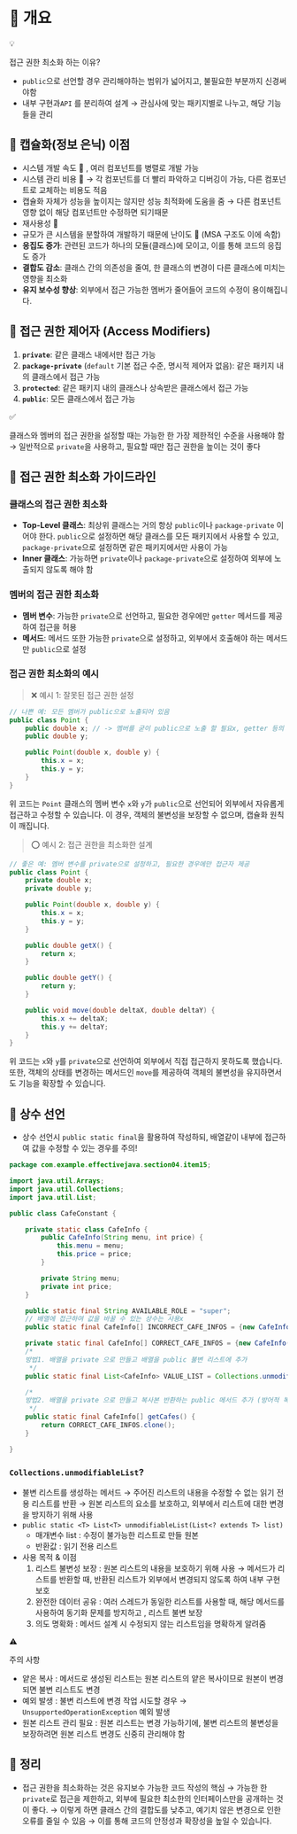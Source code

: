 # 🚀 개요

<aside>
💡

접근 권한 최소화 하는 이유?
- `public`으로 선언할 경우 관리해야하는 범위가 넓어지고, 불필요한 부분까지 신경써야함
- 내부 구현과`API` 를 분리하여 설계 → 관심사에 맞는 패키지별로 나누고, 해당 기능들을 관리

</aside>

## 📌 캡슐화(정보 은닉) 이점

- 시스템 개발 속도 🔼 , 여러 컴포넌트를 병렬로 개발 가능
- 시스템 관리 비용 🔽 → 각 컴포넌트를 더 빨리 파악하고 디버깅이 가능, 다른 컴포넌트로 교체하는 비용도 적음
- 캡슐화 자체가 성능을 높이지는 않지만 성능 최적화에 도움을 줌
  → 다른 컴포넌트 영향 없이 해당 컴포넌트만 수정하면 되기때문
- 재사용성 🔼
- 규모가 큰 시스템을 분할하여 개발하기 때문에 난이도 🔽 (MSA 구조도 이에 속함)
- **응집도 증가**: 관련된 코드가 하나의 모듈(클래스)에 모이고, 이를 통해 코드의 응집도 증가
- **결합도 감소**: 클래스 간의 의존성을 줄여, 한 클래스의 변경이 다른 클래스에 미치는 영향을 최소화
- **유지 보수성 향상**: 외부에서 접근 가능한 멤버가 줄어들어 코드의 수정이 용이해집니다.

## 📌 접근 권한 제어자 (Access Modifiers)

1. **`private`**: 같은 클래스 내에서만 접근 가능
2. **`package-private`** (`default` 기본 접근 수준, 명시적 제어자 없음): 같은 패키지 내의 클래스에서 접근 가능
3. **`protected`**: 같은 패키지 내의 클래스나 상속받은 클래스에서 접근 가능
4. **`public`**: 모든 클래스에서 접근 가능

<aside>
✅

클래스와 멤버의 접근 권한을 설정할 때는 가능한 한 가장 제한적인 수준을 사용해야 함
→ 일반적으로 `private`을 사용하고, 필요할 때만 접근 권한을 높이는 것이 좋다

</aside>

## 📌 접근 권한 최소화 가이드라인

### 클래스의 접근 권한 최소화

- **Top-Level 클래스**: 최상위 클래스는 거의 항상 `public`이나 `package-private` 이어야 한다.
  `public`으로 설정하면 해당 클래스를 모든 패키지에서 사용할 수 있고, `package-private`으로 설정하면 같은 패키지에서만 사용이 가능
- **Inner 클래스**: 가능하면 `private`이나 `package-private`으로 설정하여 외부에 노출되지 않도록 해야 함

### 멤버의 접근 권한 최소화

- **멤버 변수**: 가능한 `private`으로 선언하고, 필요한 경우에만 `getter` 메서드를 제공하여 접근을 허용
- **메서드**: 메서드 또한 가능한 `private`으로 설정하고, 외부에서 호출해야 하는 메서드만 `public`으로 설정

### 접근 권한 최소화의 예시

> ❌ 예시 1: 잘못된 접근 권한 설정
>

```java
// 나쁜 예: 모든 멤버가 public으로 노출되어 있음
public class Point {
    public double x; // -> 멤버를 굳이 public으로 노출 할 필요x, getter 등의 메서드를 통해 제공
    public double y;

    public Point(double x, double y) {
        this.x = x;
        this.y = y;
    }
}

```

위 코드는 `Point` 클래스의 멤버 변수 `x`와 `y`가 `public`으로 선언되어 외부에서 자유롭게 접근하고 수정할 수 있습니다. 이 경우, 객체의 불변성을 보장할 수 없으며, 캡슐화 원칙이 깨집니다.

> ⭕ 예시 2: 접근 권한을 최소화한 설계
>

```java
// 좋은 예: 멤버 변수를 private으로 설정하고, 필요한 경우에만 접근자 제공
public class Point {
    private double x;
    private double y;

    public Point(double x, double y) {
        this.x = x;
        this.y = y;
    }

    public double getX() {
        return x;
    }

    public double getY() {
        return y;
    }

    public void move(double deltaX, double deltaY) {
        this.x += deltaX;
        this.y += deltaY;
    }
}

```

위 코드는 `x`와 `y`를 `private`으로 선언하여 외부에서 직접 접근하지 못하도록 했습니다. 또한, 객체의 상태를 변경하는 메서드인 `move`를 제공하여 객체의 불변성을 유지하면서도 기능을 확장할 수 있습니다.

## 📌 상수 선언

- 상수 선언시 `public static final`을 활용하여 작성하되, 배열같이 내부에 접근하여 값을 수정할 수 있는 경우를 주의!

```java
package com.example.effectivejava.section04.item15;

import java.util.Arrays;
import java.util.Collections;
import java.util.List;

public class CafeConstant {

	private static class CafeInfo {
		public CafeInfo(String menu, int price) {
			this.menu = menu;
			this.price = price;
		}

		private String menu;
		private int price;
	}

	public static final String AVAILABLE_ROLE = "super";
	// 배열에 접근하여 값을 바꿀 수 있는 상수는 사용x
	public static final CafeInfo[] INCORRECT_CAFE_INFOS = {new CafeInfo("iceAmericano", 5000)};

	private static final CafeInfo[] CORRECT_CAFE_INFOS = {new CafeInfo("iceAmericano", 5000)};
	/*
	방법1. 배열을 private 으로 만들고 배열을 public 불변 리스트에 추가
	 */
	public static final List<CafeInfo> VALUE_LIST = Collections.unmodifiableList(Arrays.asList(CORRECT_CAFE_INFOS));

	/*
	방법2. 배열을 private 으로 만들고 복사본 반환하는 public 메서드 추가 (방어적 복사)
	 */
	public static final CafeInfo[] getCafes() {
		return CORRECT_CAFE_INFOS.clone();
	}

}
```

### `Collections.unmodifiableList`?

- 불변 리스트를 생성하는 메서드
  → 주어진 리스트의 내용을 수정할 수 없는 읽기 전용 리스트를 반환
  → 원본 리스트의 요소를 보호하고, 외부에서 리스트에 대한 변경을 방지하기 위해 사용
- `public static <T> List<T> unmodifiableList(List<? extends T> list)`
    - 매개변수 list : 수정이 불가능한 리스트로 만들 원본
    - 반환값 : 읽기 전용 리스트
- 사용 목적 & 이점
    1. 리스트 불변성 보장 : 원본 리스트의 내용을 보호하기 위해 사용
       → 메서드가 리스트를 반환할 때, 반환된 리스트가 외부에서 변경되지 않도록 하여 내부 구현 보호
    2. 완전한 데이터 공유 : 여러 스레드가 동일한 리스트를 사용할 때, 해당 메서드를 사용하여 동기화 문제를 방지하고 , 리스트 불변 보장
    3. 의도 명확화 : 메서드 설계 시 수정되지 않는 리스트임을 명확하게 알려줌

<aside>
⚠️

주의 사항

- 얕은 복사 : 메서드로 생성된 리스트는 원본 리스트의 얕은 복사이므로 원본이 변경되면 불변 리스트도 변경
- 예외 발생 : 불변 리스트에 변경 작업 시도할 경우
  → `UnsupportedOperationException` 예외 발생
- 원본 리스트 관리 필요 : 원본 리스트는 변경 가능하기에, 불변 리스트의 불변성을 보장하려면 원본 리스트 변경도 신중히 관리해야 함
</aside>

## 📌 정리

- 접근 권한을 최소화하는 것은 유지보수 가능한 코드 작성의 핵심
  → 가능한 한 `private`로 접근을 제한하고, 외부에 필요한 최소한의 인터페이스만을 공개하는 것이 좋다.
  → 이렇게 하면 클래스 간의 결합도를 낮추고, 예기치 않은 변경으로 인한 오류를 줄일 수 있음
  → 이를 통해 코드의 안정성과 확장성을 높일 수 있습니다.
